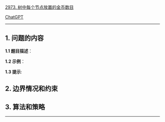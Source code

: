 [2973. 树中每个节点放置的金币数目](https://leetcode.cn/problems/find-number-of-coins-to-place-in-tree-nodes)

[ChatGPT](https://chat.openai.com/g/g-GsMNEr76r-c-master)

---

## 1. 问题的内容
**1.1 题目描述**：

**1.2 示例**：

**1.3 提示**:

## 2. 边界情况和约束


## 3. 算法和策略

---
